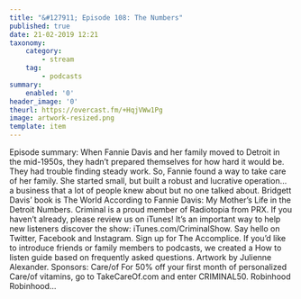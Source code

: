 ```yaml
---
title: "&#127911; Episode 108: The Numbers"
published: true
date: 21-02-2019 12:21
taxonomy:
    category:
        - stream
    tag:
        - podcasts
summary:
    enabled: '0'
header_image: '0'
theurl: https://overcast.fm/+HqjVWw1Pg
image: artwork-resized.png
template: item
---
```

 
Episode summary: When Fannie Davis and her family moved to Detroit in the mid-1950s, they hadn’t prepared themselves for how hard it would be. They had trouble finding steady work. So, Fannie found a way to take care of her family. She started small, but built a robust and lucrative operation… a business that a lot of people knew about but no one talked about. Bridgett Davis’ book is The World According to Fannie Davis: My Mother’s Life in the Detroit Numbers. Criminal is a proud member of Radiotopia from PRX. If you haven’t already, please review us on iTunes! It’s an important way to help new listeners discover the show: iTunes.com/CriminalShow. Say hello on Twitter, Facebook and Instagram. Sign up for The Accomplice. If you’d like to introduce friends or family members to podcasts, we created a How to listen guide based on frequently asked questions. Artwork by Julienne Alexander. Sponsors: Care/of For 50% off your first month of personalized Care/of vitamins, go to TakeCareOf.com and enter CRIMINAL50. Robinhood Robinhood…

